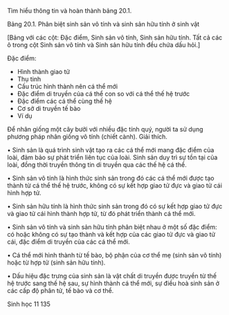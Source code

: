 Tìm hiểu thông tin và hoàn thành bảng 20.1.

Bảng 20.1. Phân biệt sinh sản vô tính và sinh sản hữu tính ở sinh vật

[Bảng với các cột: Đặc điểm, Sinh sản vô tính, Sinh sản hữu tính. Tất cả các ô trong cột Sinh sản vô tính và Sinh sản hữu tính đều chứa dấu hỏi.]

Đặc điểm:
- Hình thành giao tử
- Thụ tinh
- Cấu trúc hình thành nên cá thể mới
- Đặc điểm di truyền của cá thể con so với cá thể thế hệ trước
- Đặc điểm các cá thể cùng thế hệ
- Cơ sở di truyền tế bào
- Ví dụ

Để nhân giống một cây bưởi với nhiều đặc tính quý, người ta sử dụng phương pháp nhân giống vô tính (chiết cành). Giải thích.

• Sinh sản là quá trình sinh vật tạo ra các cá thể mới mang đặc điểm của loài, đảm bảo sự phát triển liên tục của loài. Sinh sản duy trì sự tồn tại của loài, đồng thời truyền thông tin di truyền qua các thế hệ cá thể.

• Sinh sản vô tính là hình thức sinh sản trong đó các cá thể mới được tạo thành từ cá thể thế hệ trước, không có sự kết hợp giao tử đực và giao tử cái hình hợp tử.

• Sinh sản hữu tính là hình thức sinh sản trong đó có sự kết hợp giao tử đực và giao tử cái hình thành hợp tử, từ đó phát triển thành cá thể mới.

• Sinh sản vô tính và sinh sản hữu tính phân biệt nhau ở một số đặc điểm: có hoặc không có sự tạo thành và kết hợp của các giao tử đực và giao tử cái, đặc điểm di truyền của các cá thể mới.

• Cá thể mới hình thành từ tế bào, bộ phận của cơ thể mẹ (sinh sản vô tính) hoặc từ hợp tử (sinh sản hữu tính).

• Dấu hiệu đặc trưng của sinh sản là vật chất di truyền được truyền từ thế hệ trước sang thế hệ sau, sự hình thành cá thể mới, sự điều hoà sinh sản ở các cấp độ phân tử, tế bào và cơ thể.

Sinh học 11 135